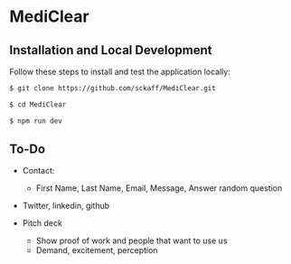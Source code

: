 # MediClear

## Installation and Local Development

Follow these steps to install and test the application locally:

```bash
$ git clone https://github.com/sckaff/MediClear.git

$ cd MediClear

$ npm run dev
```

## To-Do
- Contact: 
    - First Name, Last Name, Email, Message, Answer random question

- Twitter, linkedin, github

- Pitch deck
    - Show proof of work and people that want to use us
    - Demand, excitement, perception
